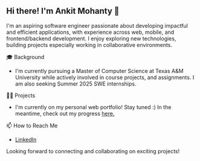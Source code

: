 ## Hi there! I'm Ankit Mohanty 👋
I'm an aspiring software engineer passionate about developing impactful and efficient applications, with experience across web, mobile, and frontend/backend development. I enjoy exploring new technologies, building projects especially working in collaborative environments.
  
🎓 Background
- I'm currently pursuing a Master of Computer Science at Texas A&M University while actively involved in course projects, and assignments. I am also seeking Summer 2025 SWE internships.

👨‍💻 Projects
- I'm currently on my personal web portfolio! Stay tuned :) In the meantime, check out my progress [here.](https://github.com/amohanty03/ankit-web-portfolio)
  
📫 How to Reach Me
- [LinkedIn](https://www.linkedin.com/in/mohanty-ankit/)

Looking forward to connecting and collaborating on exciting projects!
